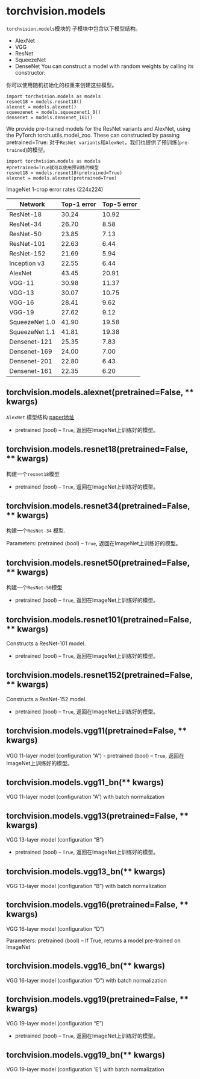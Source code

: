 # torchvision.models

`torchvision.models`模块的 子模块中包含以下模型结构。

- AlexNet
- VGG
- ResNet
- SqueezeNet
- DenseNet You can construct a model with random weights by calling its constructor:

你可以使用随机初始化的权重来创建这些模型。

```
import torchvision.models as models
resnet18 = models.resnet18()
alexnet = models.alexnet()
squeezenet = models.squeezenet1_0()
densenet = models.densenet_161()
```

We provide pre-trained models for the ResNet variants and AlexNet, using the PyTorch torch.utils.model_zoo. These can constructed by passing pretrained=True: 对于`ResNet variants`和`AlexNet`，我们也提供了预训练(`pre-trained`)的模型。

```
import torchvision.models as models
#pretrained=True就可以使用预训练的模型
resnet18 = models.resnet18(pretrained=True)
alexnet = models.alexnet(pretrained=True)
```

ImageNet 1-crop error rates (224x224)

| Network        | Top-1 error | Top-5 error |
| -------------- | ----------- | ----------- |
| ResNet-18      | 30.24       | 10.92       |
| ResNet-34      | 26.70       | 8.58        |
| ResNet-50      | 23.85       | 7.13        |
| ResNet-101     | 22.63       | 6.44        |
| ResNet-152     | 21.69       | 5.94        |
| Inception v3   | 22.55       | 6.44        |
| AlexNet        | 43.45       | 20.91       |
| VGG-11         | 30.98       | 11.37       |
| VGG-13         | 30.07       | 10.75       |
| VGG-16         | 28.41       | 9.62        |
| VGG-19         | 27.62       | 9.12        |
| SqueezeNet 1.0 | 41.90       | 19.58       |
| SqueezeNet 1.1 | 41.81       | 19.38       |
| Densenet-121   | 25.35       | 7.83        |
| Densenet-169   | 24.00       | 7.00        |
| Densenet-201   | 22.80       | 6.43        |
| Densenet-161   | 22.35       | 6.20        |

## torchvision.models.alexnet(pretrained=False, ** kwargs)

`AlexNet` 模型结构 [paper地址](https://arxiv.org/abs/1404.5997)

- pretrained (bool) – `True`, 返回在ImageNet上训练好的模型。

## torchvision.models.resnet18(pretrained=False, ** kwargs)

构建一个`resnet18`模型

- pretrained (bool) – `True`, 返回在ImageNet上训练好的模型。

## torchvision.models.resnet34(pretrained=False, ** kwargs)

构建一个`ResNet-34` 模型.

Parameters: pretrained (bool) – `True`, 返回在ImageNet上训练好的模型。

## torchvision.models.resnet50(pretrained=False, ** kwargs)

构建一个`ResNet-50`模型

- pretrained (bool) – `True`, 返回在ImageNet上训练好的模型。

## torchvision.models.resnet101(pretrained=False, ** kwargs)

Constructs a ResNet-101 model.

- pretrained (bool) – `True`, 返回在ImageNet上训练好的模型。

## torchvision.models.resnet152(pretrained=False, ** kwargs)

Constructs a ResNet-152 model.

- pretrained (bool) – `True`, 返回在ImageNet上训练好的模型。

## torchvision.models.vgg11(pretrained=False, ** kwargs)

VGG 11-layer model (configuration “A”) - pretrained (bool) – `True`, 返回在ImageNet上训练好的模型。

## torchvision.models.vgg11_bn(** kwargs)

VGG 11-layer model (configuration “A”) with batch normalization

## torchvision.models.vgg13(pretrained=False, ** kwargs)

VGG 13-layer model (configuration “B”)

- pretrained (bool) – `True`, 返回在ImageNet上训练好的模型。

## torchvision.models.vgg13_bn(** kwargs)

VGG 13-layer model (configuration “B”) with batch normalization

## torchvision.models.vgg16(pretrained=False, ** kwargs)

VGG 16-layer model (configuration “D”)

Parameters: pretrained (bool) – If True, returns a model pre-trained on ImageNet

## torchvision.models.vgg16_bn(** kwargs)

VGG 16-layer model (configuration “D”) with batch normalization

## torchvision.models.vgg19(pretrained=False, ** kwargs)

VGG 19-layer model (configuration “E”)

- pretrained (bool) – `True`, 返回在ImageNet上训练好的模型。

## torchvision.models.vgg19_bn(** kwargs)

VGG 19-layer model (configuration ‘E’) with batch normalization